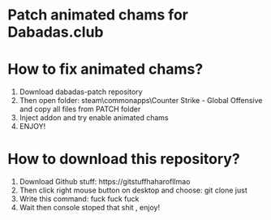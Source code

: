 # Patch animated chams for Dabadas.club

# How to fix animated chams?
1. Download dabadas-patch repository
2. Then open folder: steam\commonapps\Counter Strike - Global Offensive
and copy all files from PATCH folder
3. Inject addon and try enable animated chams
4. ENJOY!

# How to download this repository?
1. Download Github stuff: https://gitstuffhaharofllmao
2. Then click right mouse button on desktop and choose: git clone just
3. Write this command: fuck fuck fuck
4. Wait then console stoped that shit , enjoy!






